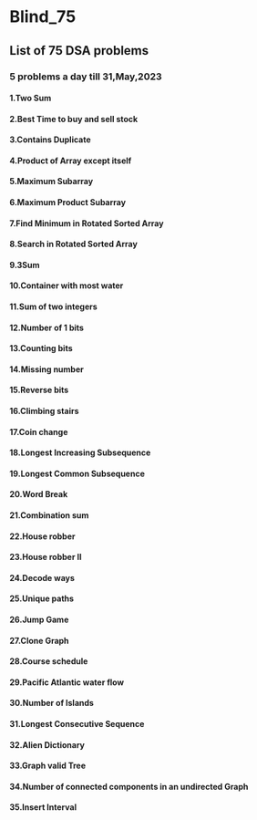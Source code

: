 # Blind_75
## List of 75 DSA problems
### 5 problems a day till 31,May,2023
#### 1.Two Sum
#### 2.Best Time to buy and sell stock
#### 3.Contains Duplicate
#### 4.Product of Array except itself
#### 5.Maximum Subarray
#### 6.Maximum Product Subarray
#### 7.Find Minimum in Rotated Sorted Array
#### 8.Search in Rotated Sorted Array
#### 9.3Sum
#### 10.Container with most water
#### 11.Sum of two integers
#### 12.Number of 1 bits
#### 13.Counting bits
#### 14.Missing number
#### 15.Reverse bits
#### 16.Climbing stairs
#### 17.Coin change
#### 18.Longest Increasing Subsequence
#### 19.Longest Common Subsequence
#### 20.Word Break
#### 21.Combination sum
#### 22.House robber
#### 23.House robber II
#### 24.Decode ways
#### 25.Unique paths
#### 26.Jump Game
#### 27.Clone Graph
#### 28.Course schedule
#### 29.Pacific Atlantic water flow
#### 30.Number of Islands
#### 31.Longest Consecutive Sequence
#### 32.Alien Dictionary
#### 33.Graph valid Tree
#### 34.Number of connected components in an undirected Graph
#### 35.Insert Interval
